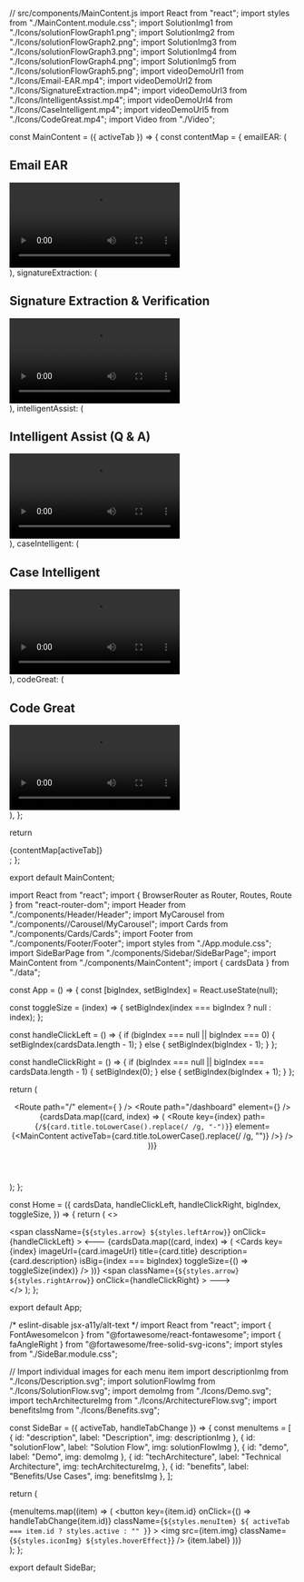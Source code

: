// src/components/MainContent.js
import React from "react";
import styles from "./MainContent.module.css";
import SolutionImg1 from "./Icons/solutionFlowGraph1.png";
import SolutionImg2 from "./Icons/solutionFlowGraph2.png";
import SolutionImg3 from "./Icons/solutionFlowGraph3.png";
import SolutionImg4 from "./Icons/solutionFlowGraph4.png";
import SolutionImg5 from "./Icons/solutionFlowGraph5.png";
import videoDemoUrl1 from "./Icons/Email-EAR.mp4";
import videoDemoUrl2 from "./Icons/SignatureExtraction.mp4";
import videoDemoUrl3 from "./Icons/IntelligentAssist.mp4";
import videoDemoUrl4 from "./Icons/CaseIntelligent.mp4";
import videoDemoUrl5 from "./Icons/CodeGreat.mp4";
import Video from "./Video";

const MainContent = ({ activeTab }) => {
  const contentMap = {
    emailEAR: (
      <div>
        <h2>Email EAR</h2>
        <Video src={videoDemoUrl1} />
        <img src={SolutionImg1} alt="Solution Flow" />
        <p>Description of Email EAR solution...</p>
      </div>
    ),
    signatureExtraction: (
      <div>
        <h2>Signature Extraction & Verification</h2>
        <Video src={videoDemoUrl2} />
        <img src={SolutionImg2} alt="Solution Flow" />
        <p>Description of Signature Extraction & Verification solution...</p>
      </div>
    ),
    intelligentAssist: (
      <div>
        <h2>Intelligent Assist (Q & A)</h2>
        <Video src={videoDemoUrl3} />
        <img src={SolutionImg3} alt="Solution Flow" />
        <p>Description of Intelligent Assist solution...</p>
      </div>
    ),
    caseIntelligent: (
      <div>
        <h2>Case Intelligent</h2>
        <Video src={videoDemoUrl4} />
        <img src={SolutionImg4} alt="Solution Flow" />
        <p>Description of Case Intelligent solution...</p>
      </div>
    ),
    codeGreat: (
      <div>
        <h2>Code Great</h2>
        <Video src={videoDemoUrl5} />
        <img src={SolutionImg5} alt="Solution Flow" />
        <p>Description of Code Great solution...</p>
      </div>
    ),
  };

  return <div className={styles.mainContent}>{contentMap[activeTab]}</div>;
};

export default MainContent;




import React from "react";
import { BrowserRouter as Router, Routes, Route } from "react-router-dom";
import Header from "./components/Header/Header";
import MyCarousel from "./components//Carousel/MyCarousel";
import Cards from "./components/Cards/Cards";
import Footer from "./components/Footer/Footer";
import styles from "./App.module.css";
import SideBarPage from "./components/Sidebar/SideBarPage";
import MainContent from "./components/MainContent";
import { cardsData } from "./data";

const App = () => {
  const [bigIndex, setBigIndex] = React.useState(null);

  const toggleSize = (index) => {
    setBigIndex(index === bigIndex ? null : index);
  };

  const handleClickLeft = () => {
    if (bigIndex === null || bigIndex === 0) {
      setBigIndex(cardsData.length - 1);
    } else {
      setBigIndex(bigIndex - 1);
    }
  };

  const handleClickRight = () => {
    if (bigIndex === null || bigIndex === cardsData.length - 1) {
      setBigIndex(0);
    } else {
      setBigIndex(bigIndex + 1);
    }
  };

  return (
    <Router>
      <div className={styles.app}>
        <Header />
        <Routes>
          <Route
            path="/"
            element={
              <Home
                cardsData={cardsData}
                handleClickLeft={handleClickLeft}
                handleClickRight={handleClickRight}
                bigIndex={bigIndex}
                toggleSize={toggleSize}
              />
            }
          />
          <Route path="/dashboard" element={<SideBarPage />} />
          {cardsData.map((card, index) => (
            <Route
              key={index}
              path={`/${card.title.toLowerCase().replace(/ /g, "-")}`}
              element={<MainContent activeTab={card.title.toLowerCase().replace(/ /g, "")} />}
            />
          ))}
        </Routes>
        <Footer />
      </div>
    </Router>
  );
};

const Home = ({
  cardsData,
  handleClickLeft,
  handleClickRight,
  bigIndex,
  toggleSize,
}) => {
  return (
    <>
      <MyCarousel />
      <div className={styles.cardsContainer}>
        <span
          className={`${styles.arrow} ${styles.leftArrow}`}
          onClick={handleClickLeft}
        >
          &#129104;
        </span>
        {cardsData.map((card, index) => (
          <Cards
            key={index}
            imageUrl={card.imageUrl}
            title={card.title}
            description={card.description}
            isBig={index === bigIndex}
            toggleSize={() => toggleSize(index)}
          />
        ))}
        <span
          className={`${styles.arrow} ${styles.rightArrow}`}
          onClick={handleClickRight}
        >
          &#129106;
        </span>
      </div>
    </>
  );
};

export default App;



























/* eslint-disable jsx-a11y/alt-text */
import React from "react";
import { FontAwesomeIcon } from "@fortawesome/react-fontawesome";
import { faAngleRight } from "@fortawesome/free-solid-svg-icons";
import styles from "./SideBar.module.css";

// Import individual images for each menu item
import descriptionImg from "./Icons/Description.svg";
import solutionFlowImg from "./Icons/SolutionFlow.svg";
import demoImg from "./Icons/Demo.svg";
import techArchitectureImg from "./Icons/ArchitectureFlow.svg";
import benefitsImg from "./Icons/Benefits.svg";

const SideBar = ({ activeTab, handleTabChange }) => {
  const menuItems = [
    { id: "description", label: "Description", img: descriptionImg },
    { id: "solutionFlow", label: "Solution Flow", img: solutionFlowImg },
    { id: "demo", label: "Demo", img: demoImg },
    {
      id: "techArchitecture",
      label: "Technical Architecture",
      img: techArchitectureImg,
    },
    { id: "benefits", label: "Benefits/Use Cases", img: benefitsImg },
  ];

  return (
    <nav className={styles.sideBar}>
      {menuItems.map((item) => (
        <button
          key={item.id}
          onClick={() => handleTabChange(item.id)}
          className={`${styles.menuItem} ${
            activeTab === item.id ? styles.active : ""
          }`}
        >
          <img
            src={item.img}
            className={`${styles.iconImg} ${styles.hoverEffect}`}
          />
          <span className={styles.label}>{item.label}</span>
          <FontAwesomeIcon icon={faAngleRight} className={styles.icon} />
        </button>
      ))}
    </nav>
  );
};

export default SideBar;

